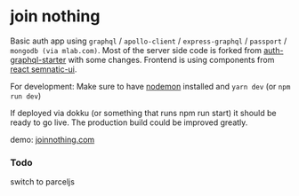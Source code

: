 # join nothing

Basic auth app using `graphql` / `apollo-client` / `express-graphql` / `passport` / `mongodb (via mlab.com)`. 
Most of the server side code is forked from [auth-graphql-starter](https://github.com/StephenGrider/auth-graphql-starter) with some changes. 
Frontend is using components from [react semnatic-ui](https://react.semantic-ui.com/).

For development:
Make sure to have [nodemon](https://github.com/remy/nodemon) installed and `yarn dev` (or `npm run dev`)

If deployed via dokku (or something that runs npm run start) it should be ready to go live. The production build could be improved greatly. 

demo: [joinnothing.com](http://joinnothing.com)


### Todo
switch to parceljs